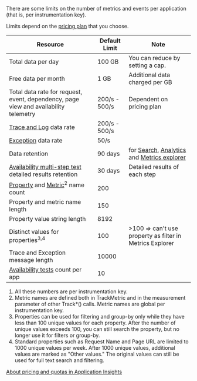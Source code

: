 There are some limits on the number of metrics and events per application (that is, per instrumentation key). 

Limits depend on the [pricing plan](https://azure.microsoft.com/pricing/details/application-insights/) that you choose.

| **Resource** | **Default Limit** | **Note**
| --- | --- | --- |
| Total data per day | 100 GB | You can reduce by setting a cap.
| Free data per month | 1 GB | Additional data charged per GB
| Total data rate for request, event, dependency, page view and availability telemetry |200/s - 500/s | Dependent on pricing plan
| [Trace and Log](../articles/application-insights/app-insights-search-diagnostic-logs.md) data rate |200/s - 500/s | 
| [Exception](../articles/application-insights/app-insights-asp-net-exceptions.md) data rate |50/s |
| Data retention | 90 days | for [Search](../articles/application-insights/app-insights-diagnostic-search.md), [Analytics](../articles/application-insights/app-insights-analytics.md) and [Metrics explorer](../articles/application-insights/app-insights-metrics-explorer.md)
| [Availability multi-step test](../articles/application-insights/app-insights-monitor-web-app-availability.md#multi-step-web-tests) detailed results retention | 30 days | Detailed results of each step
| [Property](../articles/application-insights/app-insights-api-custom-events-metrics.md#properties) and [Metric](../articles/application-insights/app-insights-api-custom-events-metrics.md#properties)<sup>2</sup> name count | 200 | 
| Property and metric name length | 150 |
| Property value string length | 8192 |
| Distinct values for properties<sup>3,4</sup> | 100 | >100 => can't use property as filter in Metrics Explorer
| Trace and Exception message length | 10000 |
| [Availability tests](../articles/application-insights/app-insights-monitor-web-app-availability.md) count per app  | 10 |

1. All these numbers are per instrumentation key.
2. Metric names are defined both in TrackMetric and in the measurement parameter of other Track*() calls. Metric names are global per instrumentation key.
3. Properties can be used for filtering and group-by only while they have less than 100 unique values for each property. After the number of unique values exceeds 100, you can still search the property, but no longer use it for filters or group-by.
4. Standard properties such as Request Name and Page URL are limited to 1000 unique values per week. After 1000 unique values, additional values are marked as "Other values." The original values can still be used for full text search and filtering.


[About pricing and quotas in Application Insights](../articles/application-insights/app-insights-pricing.md)